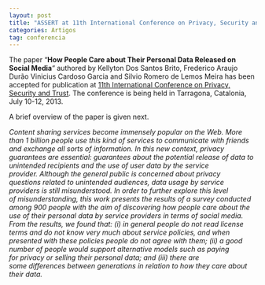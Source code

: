 ```yaml
---
layout: post
title: "ASSERT at 11th International Conference on Privacy, Security and Trust (PST'2013)"
categories: Artigos
tag: conferencia
---
```


The paper “**How People Care about Their Personal Data Released on Social Media**“ authored by Kellyton Dos Santos Brito, Frederico Araujo Durão Vinicius Cardoso Garcia and Silvio Romero de Lemos Meira has been accepted for publication at [11th International Conference on Privacy, Security and Trust](http://unescoprivacychair.urv.cat/pst2013/). The conference is being held in Tarragona, Catalonia, July 10-12, 2013.

A brief overview of the paper is given next.

_Content sharing services become immensely&nbsp;popular on the Web. More than 1 billion people use this kind of&nbsp;services to communicate with friends and exchange all sorts of&nbsp;information. In this new context, privacy guarantees are essential:&nbsp;guarantees about the potential release of data to unintended&nbsp;recipients and the use of user data by the service provider.&nbsp;Although the general public is concerned about privacy questions&nbsp;related to unintended audiences, data usage by service providers&nbsp;is still misunderstood. In order to further explore this level of&nbsp;misunderstanding, this work presents the results of a survey&nbsp;conducted among 900 people with the aim of discovering how&nbsp;people care about the use of their personal data by service&nbsp;providers in terms of social media. From the results, we found&nbsp;that: (i) in general people do not read license terms and do not&nbsp;know very much about service policies, and when presented with&nbsp;these policies people do not agree with them; (ii) a good number&nbsp;of people would support alternative models such as paying for&nbsp;privacy or selling their personal data; and (iii) there are some&nbsp;differences between generations in relation to how they care&nbsp;about their data._